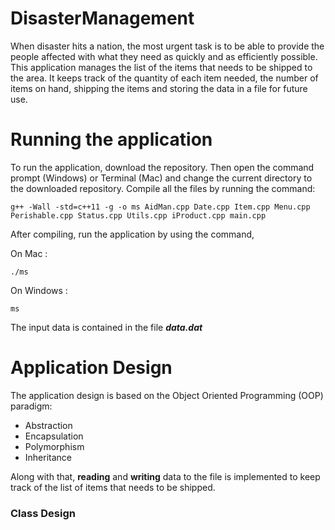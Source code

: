 # DisasterManagement
When disaster hits a nation, the most urgent task is to be able to provide the people affected with what they need as quickly and as efficiently possible. This application manages the list of the items that needs to be shipped to the area. It keeps track of the quantity of each item needed, the number of items on hand, shipping the items and storing the data in a file for future use.

# Running the application
To run the application, download the repository. Then open the command prompt (Windows) or Terminal (Mac) and change the current directory to the downloaded repository. Compile all the files by running the command:

```
g++ -Wall -std=c++11 -g -o ms AidMan.cpp Date.cpp Item.cpp Menu.cpp Perishable.cpp Status.cpp Utils.cpp iProduct.cpp main.cpp
```
After compiling, run the application by using the command,

On Mac :
```
./ms
```
On Windows :
```
ms
```
The input data is contained in the file <b><i>data.dat</i></b>

# Application Design
The application design is based on the Object Oriented Programming (OOP) paradigm:<br>
- Abstraction
- Encapsulation
- Polymorphism
- Inheritance

Along with that, <b>reading</b> and <b>writing</b> data to the file is implemented to keep track of the list of items that needs to be shipped.
### Class Design


